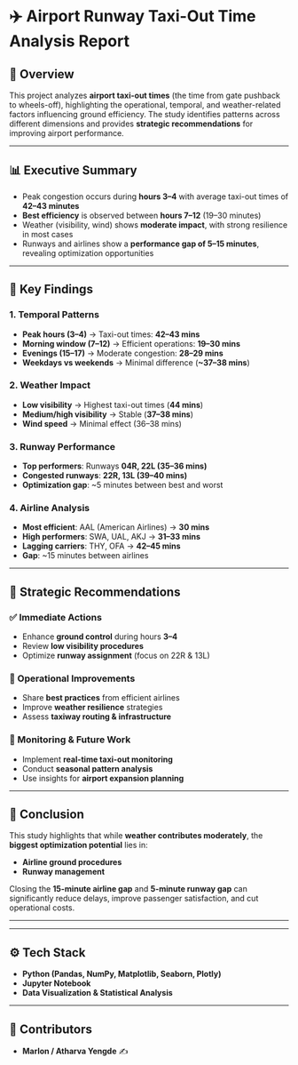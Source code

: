 # ✈️ Airport Runway Taxi-Out Time Analysis Report

## 📌 Overview  
This project analyzes **airport taxi-out times** (the time from gate pushback to wheels-off), highlighting the operational, temporal, and weather-related factors influencing ground efficiency. The study identifies patterns across different dimensions and provides **strategic recommendations** for improving airport performance.  

---

## 📊 Executive Summary  
- Peak congestion occurs during **hours 3–4** with average taxi-out times of **42–43 minutes**  
- **Best efficiency** is observed between **hours 7–12** (19–30 minutes)  
- Weather (visibility, wind) shows **moderate impact**, with strong resilience in most cases  
- Runways and airlines show a **performance gap of 5–15 minutes**, revealing optimization opportunities  

---

## 🔑 Key Findings  

### 1. Temporal Patterns  
- **Peak hours (3–4)** → Taxi-out times: **42–43 mins**  
- **Morning window (7–12)** → Efficient operations: **19–30 mins**  
- **Evenings (15–17)** → Moderate congestion: **28–29 mins**  
- **Weekdays vs weekends** → Minimal difference (**~37–38 mins**)  

### 2. Weather Impact  
- **Low visibility** → Highest taxi-out times (**44 mins**)  
- **Medium/high visibility** → Stable (**37–38 mins**)  
- **Wind speed** → Minimal effect (36–38 mins)  

### 3. Runway Performance  
- **Top performers**: Runways **04R, 22L (35–36 mins)**  
- **Congested runways**: **22R, 13L (39–40 mins)**  
- **Optimization gap**: ~5 minutes between best and worst  

### 4. Airline Analysis  
- **Most efficient**: AAL (American Airlines) → **30 mins**  
- **High performers**: SWA, UAL, AKJ → **31–33 mins**  
- **Lagging carriers**: THY, OFA → **42–45 mins**  
- **Gap**: ~15 minutes between airlines  

---

## 🚀 Strategic Recommendations  

### ✅ Immediate Actions  
- Enhance **ground control** during hours **3–4**  
- Review **low visibility procedures**  
- Optimize **runway assignment** (focus on 22R & 13L)  

### 🔧 Operational Improvements  
- Share **best practices** from efficient airlines  
- Improve **weather resilience** strategies  
- Assess **taxiway routing & infrastructure**  

### 📡 Monitoring & Future Work  
- Implement **real-time taxi-out monitoring**  
- Conduct **seasonal pattern analysis**  
- Use insights for **airport expansion planning**  

---

## 📌 Conclusion  
This study highlights that while **weather contributes moderately**, the **biggest optimization potential** lies in:  
- **Airline ground procedures**  
- **Runway management**  

Closing the **15-minute airline gap** and **5-minute runway gap** can significantly reduce delays, improve passenger satisfaction, and cut operational costs.  

---

---

## ⚙️ Tech Stack  
- **Python (Pandas, NumPy, Matplotlib, Seaborn, Plotly)**  
- **Jupyter Notebook**  
- **Data Visualization & Statistical Analysis**  

---

## 🙌 Contributors  
- **Marlon / Atharva Yengde** ✍️  

